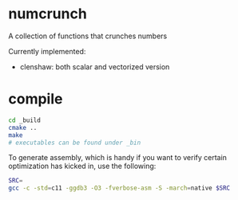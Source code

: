 # numcrunch
A collection of functions that crunches numbers

Currently implemented:
* clenshaw: both scalar and vectorized version

# compile
```sh
cd _build
cmake ..
make
# executables can be found under _bin
```
To generate assembly, which is handy if you want to verify certain optimization has kicked in, use the following:
```sh
SRC=
gcc -c -std=c11 -ggdb3 -O3 -fverbose-asm -S -march=native $SRC
```
